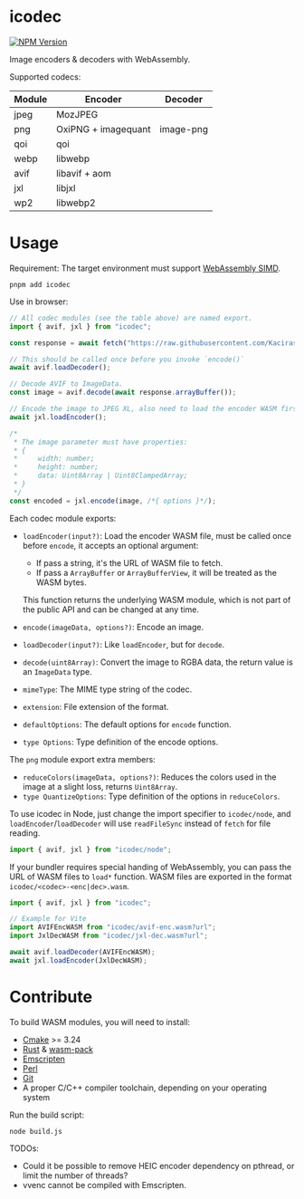 # icodec

[![NPM Version](https://img.shields.io/npm/v/icodec?style=flat-square)](https://www.npmjs.com/package/icodec)

Image encoders & decoders with WebAssembly.

Supported codecs:

<table>
    <thead>
        <tr>
            <th>Module</th>
            <th>Encoder</th>
            <th>Decoder</th>
        </tr>
    </thead>
    <tbody>
        <tr>
            <td>jpeg</td>
            <td colspan='2'>MozJPEG</td>
        </tr>
        <tr>
            <td>png</td>
            <td>OxiPNG + imagequant</td>
            <td>image-png</td>
        </tr>
        <tr>
            <td>qoi</td>
            <td colspan='2'>qoi</td>
        </tr>
        <tr>
            <td>webp</td>
            <td colspan='2'>libwebp</td>
        </tr>
        <tr>
            <td>avif</td>
            <td colspan='2'>libavif + aom</td>
        </tr>
        <tr>
            <td>jxl</td>
            <td colspan='2'>libjxl</td>
        </tr>
        <tr>
            <td>wp2</td>
            <td colspan='2'>libwebp2</td>
        </tr>
    </tbody>
</table>

# Usage

Requirement: The target environment must support [WebAssembly SIMD](https://caniuse.com/wasm-simd).

```shell
pnpm add icodec
```

Use in browser:

```javascript
// All codec modules (see the table above) are named export.
import { avif, jxl } from "icodec";

const response = await fetch("https://raw.githubusercontent.com/Kaciras/icodec/master/test/snapshot/image.avif")

// This should be called once before you invoke `encode()`
await avif.loadDecoder();

// Decode AVIF to ImageData.
const image = avif.decode(await response.arrayBuffer());

// Encode the image to JPEG XL, also need to load the encoder WASM first.
await jxl.loadEncoder();

/*
 * The image parameter must have properties:
 * {
 *     width: number;
 *     height: number;
 *     data: Uint8Array | Uint8ClampedArray;
 * }
 */
const encoded = jxl.encode(image, /*{ options }*/);
```

Each codec module exports:

- `loadEncoder(input?)`: Load the encoder WASM file, must be called once before `encode`, it accepts an optional argument:
  - If pass a string, it's the URL of WASM file to fetch.
  - If pass a `ArrayBuffer` or `ArrayBufferView`, it will be treated as the WASM bytes.

  This function returns the underlying WASM module, which is not part of the public API and can be changed at any time.

- `encode(imageData, options?)`: Encode an image.
- `loadDecoder(input?)`: Like `loadEncoder`, but for `decode`.
- `decode(uint8Array)`: Convert the image to RGBA data, the return value is an `ImageData` type.
- `mimeType`: The MIME type string of the codec.
- `extension`: File extension of the format.
- `defaultOptions`: The default options for `encode` function.
- `type Options`: Type definition of the encode options.

The `png` module export extra members:

- `reduceColors(imageData, options?)`: Reduces the colors used in the image at a slight loss, returns `Uint8Array`.
- `type QuantizeOptions`: Type definition of the options in `reduceColors`.

To use icodec in Node, just change the import specifier to `icodec/node`, and `loadEncoder`/`loadDecoder` will use `readFileSync` instead of `fetch` for file reading.

```javascript
import { avif, jxl } from "icodec/node";
```

If your bundler requires special handing of WebAssembly, you can pass the URL of WASM files to `load*` function. WASM files are exported in the format `icodec/<codec>-<enc|dec>.wasm`.

```javascript
import { avif, jxl } from "icodec";

// Example for Vite
import AVIFEncWASM from "icodec/avif-enc.wasm?url";
import JxlDecWASM from "icodec/jxl-dec.wasm?url";

await avif.loadDecoder(AVIFEncWASM);
await jxl.loadEncoder(JxlDecWASM);
```

# Contribute

To build WASM modules, you will need to install:

* [Cmake](https://cmake.org) >= 3.24
* [Rust](https://www.rust-lang.org/tools/install) & [wasm-pack](https://rustwasm.github.io/wasm-pack/installer)
* [Emscripten](https://emscripten.org/docs/getting_started/downloads.html)
* [Perl](https://www.perl.org)
* [Git](https://git-scm.com)
* A proper C/C++ compiler toolchain, depending on your operating system

Run the build script:

```shell
node build.js
```

TODOs:

* Could it be possible to remove HEIC encoder dependency on pthread, or limit the number of threads?
* vvenc cannot be compiled with Emscripten.
